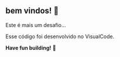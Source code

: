
## bem vindos! 👋

Este é mais um desafio...

Esse código foi desenvolvido no VisualCode.





**Have fun building!** 🚀
